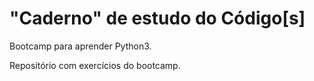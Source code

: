 # "Caderno" de estudo do Código[s]

Bootcamp para aprender Python3.

Repositório com exercícios do bootcamp.
